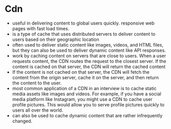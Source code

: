 # Cdn
- useful in delivering content to global users quickly. responsive web pages with fast load times.
- is a type of cache that uses distributed servers to deliver content to users based on their geographic location
- often used to deliver static content like images, videos, and HTML files, but they can also be used to deliver dynamic content like API responses.
- work by caching content on servers that are close to users. When a user requests content, the CDN routes the request to the closest server. If the content is cached on that server, the CDN will return the cached content
- If the content is not cached on that server, the CDN will fetch the content from the origin server, cache it on the server, and then return the content to the user.
- most common application of a CDN in an interview is to cache static media assets like images and videos. For example, if you have a social media platform like Instagram, you might use a CDN to cache user profile pictures. This would allow you to serve profile pictures quickly to users all over the world.
- can also be used to cache dynamic content that are rather infrequently changed.

